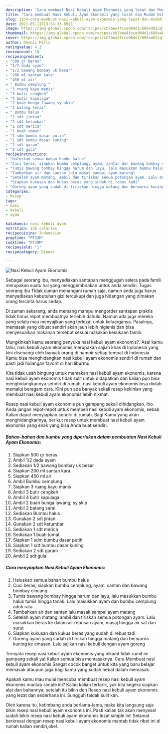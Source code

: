 ```yaml
---
description: "Cara membuat Nasi Kebuli Ayam Ekonomis yang lezat dan Mudah Dibuat"
title: "Cara membuat Nasi Kebuli Ayam Ekonomis yang lezat dan Mudah Dibuat"
slug: 1154-cara-membuat-nasi-kebuli-ayam-ekonomis-yang-lezat-dan-mudah-dibuat
date: 2021-05-11T13:54:33.692Z
image: https://img-global.cpcdn.com/recipes/cb7bea4fcce0b4d1/680x482cq70/nasi-kebuli-ayam-ekonomis-foto-resep-utama.jpg
thumbnail: https://img-global.cpcdn.com/recipes/cb7bea4fcce0b4d1/680x482cq70/nasi-kebuli-ayam-ekonomis-foto-resep-utama.jpg
cover: https://img-global.cpcdn.com/recipes/cb7bea4fcce0b4d1/680x482cq70/nasi-kebuli-ayam-ekonomis-foto-resep-utama.jpg
author: Dennis Mills
ratingvalue: 4.2
reviewcount: 10
recipeingredient:
- "500 gr beras"
- "1/2 dada ayam"
- "1/2 bawang bombay uk besar"
- "200 ml santan kara"
- "450 ml air"
- " Bumbu cemplung "
- "3 ruang kayu manis"
- "3 butir cengkeh"
- "4 butir kapulaga"
- "2 buah bunga lawang sy skip"
- "2 batang serai"
- " Bumbu halus "
- "2 sdt jintan"
- "2 sdt ketumbar"
- "1 sdt merica"
- "1 buah tomat"
- "1 sdm bumbu dasar putih"
- "1 sdt bumbu dasar kuning"
- "2 sdt garam"
- "2 sdt gula"
recipeinstructions:
- "Haluskan semua bahan bumbu halus"
- "Cuci beras, siapkan bumbu cemplung, ayam, santan dan bawang bombay cincang"
- "Tumis bawang bombay hingga harum dan layu, lalu masukkan bumbu halus tumis hingga tanak. Lalu masukkan ayam dan bumbu cemplung aduk rata"
- "Tambahkan air dan santan lalu masak sampai ayam matang"
- "Setelah ayam matang, ambil dan tiriskan semua potongan ayam. Lalu masukkan beras ke dalam air rebusan ayam, masaj hingga air sat dan surut"
- "Siapkan kukusan dan kukus beras yang sudah di rebus tadi"
- "Goreng ayam yang sudah di tiriskan hingga matang dan berwarna kuning ke emasan. Lalu sajikan nasi kebuli dengan ayam goreng"
categories:
- Resep
tags:
- nasi
- kebuli
- ayam

katakunci: nasi kebuli ayam 
nutrition: 236 calories
recipecuisine: Indonesian
preptime: "PT33M"
cooktime: "PT39M"
recipeyield: "1"
recipecategory: Dinner

---
```



![Nasi Kebuli Ayam Ekonomis](https://img-global.cpcdn.com/recipes/cb7bea4fcce0b4d1/680x482cq70/nasi-kebuli-ayam-ekonomis-foto-resep-utama.jpg)

Sebagai seorang ibu, menyediakan santapan menggugah selera pada famili merupakan suatu hal yang menggembirakan untuk anda sendiri. Tugas seorang ibu Tidak cuman menangani rumah saja, namun anda juga harus menyediakan kebutuhan gizi tercukupi dan juga hidangan yang dimakan orang tercinta harus sedap.

Di zaman  sekarang, anda memang mampu mengorder santapan praktis tidak harus repot membuatnya terlebih dahulu. Namun ada juga mereka yang selalu mau menyajikan yang terlezat untuk keluarganya. Pasalnya, memasak yang dibuat sendiri akan jauh lebih higienis dan bisa menyesuaikan makanan tersebut sesuai masakan kesukaan famili. 



Mungkinkah kamu seorang penyuka nasi kebuli ayam ekonomis?. Asal kamu tahu, nasi kebuli ayam ekonomis merupakan sajian khas di Indonesia yang kini disenangi oleh banyak orang di hampir setiap tempat di Indonesia. Kamu bisa menghidangkan nasi kebuli ayam ekonomis sendiri di rumah dan pasti jadi hidangan favorit di hari liburmu.

Kita tidak usah bingung untuk memakan nasi kebuli ayam ekonomis, karena nasi kebuli ayam ekonomis tidak sulit untuk didapatkan dan kalian pun bisa menghidangkannya sendiri di rumah. nasi kebuli ayam ekonomis bisa diolah memalui beragam cara. Kini pun ada banyak sekali resep kekinian yang membuat nasi kebuli ayam ekonomis lebih nikmat.

Resep nasi kebuli ayam ekonomis pun gampang sekali dihidangkan, lho. Anda jangan repot-repot untuk membeli nasi kebuli ayam ekonomis, sebab Kalian dapat menyiapkan sendiri di rumah. Bagi Kamu yang akan menghidangkannya, berikut resep untuk membuat nasi kebuli ayam ekonomis yang enak yang bisa Anda buat sendiri.

<!--inarticleads1-->

##### Bahan-bahan dan bumbu yang diperlukan dalam pembuatan Nasi Kebuli Ayam Ekonomis:

1. Siapkan 500 gr beras
1. Ambil 1/2 dada ayam
1. Sediakan 1/2 bawang bombay uk besar
1. Siapkan 200 ml santan kara
1. Siapkan 450 ml air
1. Ambil  Bumbu cemplung :
1. Siapkan 3 ruang kayu manis
1. Ambil 3 butir cengkeh
1. Ambil 4 butir kapulaga
1. Ambil 2 buah bunga lawang, sy skip
1. Ambil 2 batang serai
1. Sediakan  Bumbu halus :
1. Gunakan 2 sdt jintan
1. Gunakan 2 sdt ketumbar
1. Sediakan 1 sdt merica
1. Sediakan 1 buah tomat
1. Siapkan 1 sdm bumbu dasar putih
1. Siapkan 1 sdt bumbu dasar kuning
1. Sediakan 2 sdt garam
1. Ambil 2 sdt gula




<!--inarticleads2-->

##### Cara menyiapkan Nasi Kebuli Ayam Ekonomis:

1. Haluskan semua bahan bumbu halus
1. Cuci beras, siapkan bumbu cemplung, ayam, santan dan bawang bombay cincang
1. Tumis bawang bombay hingga harum dan layu, lalu masukkan bumbu halus tumis hingga tanak. Lalu masukkan ayam dan bumbu cemplung aduk rata
1. Tambahkan air dan santan lalu masak sampai ayam matang
1. Setelah ayam matang, ambil dan tiriskan semua potongan ayam. Lalu masukkan beras ke dalam air rebusan ayam, masaj hingga air sat dan surut
1. Siapkan kukusan dan kukus beras yang sudah di rebus tadi
1. Goreng ayam yang sudah di tiriskan hingga matang dan berwarna kuning ke emasan. Lalu sajikan nasi kebuli dengan ayam goreng




Ternyata resep nasi kebuli ayam ekonomis yang nikamt tidak rumit ini gampang sekali ya! Kalian semua bisa memasaknya. Cara Membuat nasi kebuli ayam ekonomis Sangat cocok banget untuk kita yang baru belajar memasak ataupun juga bagi kamu yang sudah hebat dalam memasak.

Apakah kamu mau mulai mencoba membuat resep nasi kebuli ayam ekonomis mantab simple ini? Kalau kalian tertarik, yuk kita segera siapkan alat dan bahannya, setelah itu bikin deh Resep nasi kebuli ayam ekonomis yang lezat dan sederhana ini. Sungguh taidak sulit kan. 

Oleh karena itu, ketimbang anda berlama-lama, maka kita langsung saja bikin resep nasi kebuli ayam ekonomis ini. Pasti kalian tak akan menyesal sudah bikin resep nasi kebuli ayam ekonomis lezat simple ini! Selamat berkreasi dengan resep nasi kebuli ayam ekonomis mantab tidak ribet ini di rumah kalian sendiri,oke!.

